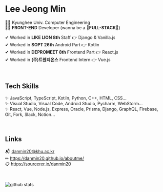 # Lee Jeong Min
👩‍🎓 Kyunghee Univ. Computer Engineering  
👩‍💻 **FRONT-END** Developer (wanna be a 💖**FULL-STACK**💖)
  
✔ Worked in **LIKE LION 8th** Staff 👉 Django & Vanilla.js  
✔ Worked in **SOPT 26th** Android Part 👉 Kotlin  
✔ Worked in **DEPROMEET 8th** Frontend Part 👉 React.js  
✔ Worked in **(주)트웬티온스** Frontend Intern 👉 Vue.js

<br>
<div>
  
## Tech Skills
✨ JavaScript, TypeScript, Kotiln, Python, C++, HTML, CSS...  
✨ Visual Studio, Visual Code, Android Studio, Pycharm, WebStorm...  
✨ React, Vue, Node.js, Express, Oracle, Prisma, Django, GraphQL, Firebase, Git, Fork, Slack, Notion...  
  
</div>

<br>
<div>

## Links
📬 danmin20@khu.ac.kr  
✏ https://danmin20.github.io/aboutme/  
📋 https://sourcerer.io/danmin20

</div>

<br>
<div>
  
  ![github stats](https://github-readme-stats.vercel.app/api?username=danmin20)
  
</div>
